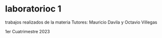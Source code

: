 # laboratorioc 1
trabajos realizados de la materia
Tutores: Mauricio Davila y Octavio Villegas

1er Cuatrimestre 2023
